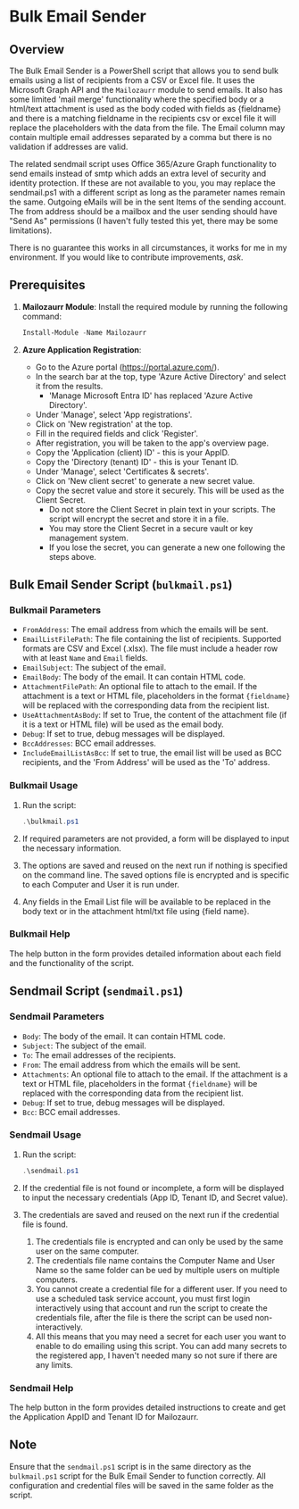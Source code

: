 # Bulk Email Sender

## Overview

The Bulk Email Sender is a PowerShell script that allows you to send bulk emails using a list of recipients from a CSV or Excel file. It uses the Microsoft Graph API and the `Mailozaurr` module to send emails. It also has some limited 'mail merge' functionality where the specified body or a html/text attachment is used as the body coded with fields as {fieldname} and there is a matching fieldname in the recipients csv or excel file it will replace the placeholders with the data from the file. The Email column may contain multiple email addresses separated by a comma but there is no validation if addresses are valid.

The related sendmail script uses Office 365/Azure Graph functionality to send emails instead of smtp which adds an extra level of security and identity protection. If these are not available to you, you may replace the sendmail.ps1 with a different script as long as the parameter names remain the same. Outgoing eMails will be in the sent Items of the sending account. The from address should be a mailbox and the user sending should have "Send As" permissions (I haven't fully tested this yet, there may be some limitations).

There is no guarantee this works in all circumstances, it works for me in my environment. If you would like to contribute improvements, *ask*.

## Prerequisites

1. **Mailozaurr Module**: Install the required module by running the following command:

   ```powershell
   Install-Module -Name Mailozaurr
   ```

2. **Azure Application Registration**:
   - Go to the Azure portal (<https://portal.azure.com/>).
   - In the search bar at the top, type 'Azure Active Directory' and select it from the results.
     - 'Manage Microsoft Entra ID' has replaced 'Azure Active Directory'.
   - Under 'Manage', select 'App registrations'.
   - Click on 'New registration' at the top.
   - Fill in the required fields and click 'Register'.
   - After registration, you will be taken to the app's overview page.
   - Copy the 'Application (client) ID' - this is your AppID.
   - Copy the 'Directory (tenant) ID' - this is your Tenant ID.
   - Under 'Manage', select 'Certificates & secrets'.
   - Click on 'New client secret' to generate a new secret value.
   - Copy the secret value and store it securely. This will be used as the Client Secret.
     - Do not store the Client Secret in plain text in your scripts. The script will encrypt the secret and store it in a file.
     - You may store the Client Secret in a secure vault or key management system.
     - If you lose the secret, you can generate a new one following the steps above.

## Bulk Email Sender Script (`bulkmail.ps1`)

### Bulkmail Parameters

- `FromAddress`: The email address from which the emails will be sent.
- `EmailListFilePath`: The file containing the list of recipients. Supported formats are CSV and Excel (.xlsx). The file must include a header row with at least `Name` and `Email` fields.
- `EmailSubject`: The subject of the email.
- `EmailBody`: The body of the email. It can contain HTML code.
- `AttachmentFilePath`: An optional file to attach to the email. If the attachment is a text or HTML file, placeholders in the format `{fieldname}` will be replaced with the corresponding data from the recipient list.
- `UseAttachmentAsBody`: If set to True, the content of the attachment file (if it is a text or HTML file) will be used as the email body.
- `Debug`: If set to true, debug messages will be displayed.
- `BccAddresses`: BCC email addresses.
- `IncludeEmailListAsBcc`: If set to true, the email list will be used as BCC recipients, and the 'From Address' will be used as the 'To' address.

### Bulkmail Usage

1. Run the script:

   ```powershell
   .\bulkmail.ps1
   ```

2. If required parameters are not provided, a form will be displayed to input the necessary information.

3. The options are saved and reused on the next run if nothing is specified on the command line. The saved options file is encrypted and is specific to each Computer and User it is run under.

4. Any fields in the Email List file will be available to be replaced in the body text or in the attachment html/txt file using {field name}.

### Bulkmail Help

The help button in the form provides detailed information about each field and the functionality of the script.

## Sendmail Script (`sendmail.ps1`)

### Sendmail Parameters

- `Body`: The body of the email. It can contain HTML code.
- `Subject`: The subject of the email.
- `To`: The email addresses of the recipients.
- `From`: The email address from which the emails will be sent.
- `Attachments`: An optional file to attach to the email. If the attachment is a text or HTML file, placeholders in the format `{fieldname}` will be replaced with the corresponding data from the recipient list.
- `Debug`: If set to true, debug messages will be displayed.
- `Bcc`: BCC email addresses.

### Sendmail Usage

1. Run the script:

   ```powershell
   .\sendmail.ps1
   ```

2. If the credential file is not found or incomplete, a form will be displayed to input the necessary credentials (App ID, Tenant ID, and Secret value).

3. The credentials are saved and reused on the next run if the credential file is found.
   1. The credentials file is encrypted and can only be used by the same user on the same computer.
   2. The credentials file name contains the Computer Name and User Name so the same folder can be ued by multiple users on multiple computers.
   3. You cannot create a credential file for a different user. If you need to use a scheduled task service account, you must first login interactively using that account and run the script to create the credentials file, after the file is there the script can be used non-interactively.
   4. All this means that you may need a secret for each user you want to enable to do emailing using this script. You can add many secrets to the registered app, I haven't needed many so not sure if there are any limits.

### Sendmail Help

The help button in the form provides detailed instructions to create and get the Application AppID and Tenant ID for Mailozaurr.

## Note

Ensure that the `sendmail.ps1` script is in the same directory as the `bulkmail.ps1` script for the Bulk Email Sender to function correctly. All configuration and credential files will be saved in the same folder as the script.
